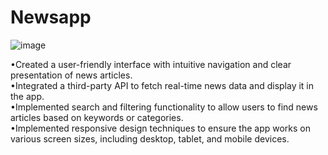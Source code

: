 # Newsapp

![image](https://github.com/ZeenatFirdosh/newsapp/assets/100707152/e512729f-5811-41cb-9815-8420449aec6d)

•Created a user-friendly interface with intuitive navigation and clear presentation of news articles.<br/>
•Integrated a third-party API to fetch real-time news data and display it in the app.<br/>
•Implemented search and filtering functionality to allow users to find news articles based on keywords or categories.<br/>
•Implemented responsive design techniques to ensure the app works on various screen sizes, including desktop, tablet, and mobile devices.<br/>

